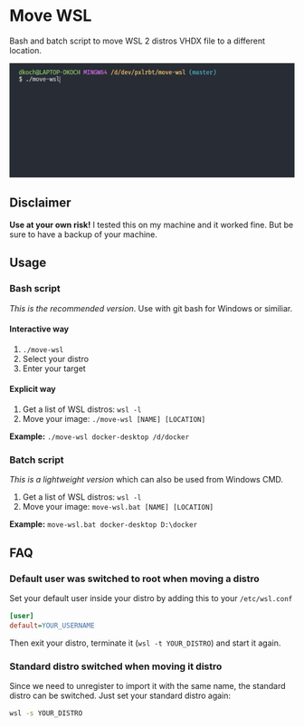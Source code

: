 # Move WSL

Bash and batch script to move WSL 2 distros VHDX file to a different location.

![Interactive Example](screencast.gif)

## Disclaimer
__Use at your own risk!__ I tested this on my machine and it worked fine. But be sure to have a backup of your machine.

## Usage

### Bash script
_This is the recommended version_. Use with git bash for Windows or similiar.

#### Interactive way
1) `./move-wsl`
2) Select your distro
3) Enter your target

#### Explicit way
1) Get a list of WSL distros: `wsl -l`
2) Move your image: `./move-wsl [NAME] [LOCATION]`

__Example:__ `./move-wsl docker-desktop /d/docker`

### Batch script
_This is a lightweight version_ which can also be used from Windows CMD.

1) Get a list of WSL distros: `wsl -l`
2) Move your image: `move-wsl.bat [NAME] [LOCATION]`

__Example:__ `move-wsl.bat docker-desktop D:\docker`

## FAQ

### Default user was switched to root when moving a distro

Set your default user inside your distro by adding this to your `/etc/wsl.conf`

```ini
[user]
default=YOUR_USERNAME
```

Then exit your distro, terminate it (`wsl -t YOUR_DISTRO`) and start it again.

### Standard distro switched when moving it distro

Since we need to unregister to import it with the same name, the standard distro can be switched. Just set your standard distro again:

```sh
wsl -s YOUR_DISTRO
```
